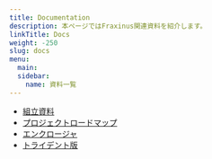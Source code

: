 ```yaml
---
title: Documentation
description: 本ページではFraxinus関連資料を紹介します。  
linkTitle: Docs
weight: -250
slug: docs
menu:
  main:
  sidebar:
    name: 資料一覧
---
```


* [組立資料](./assembly)
* [プロジェクトロードマップ](./roadmap)
* [エンクロージャ](./enclosure)
* [トライデント版](./docs/trident)
